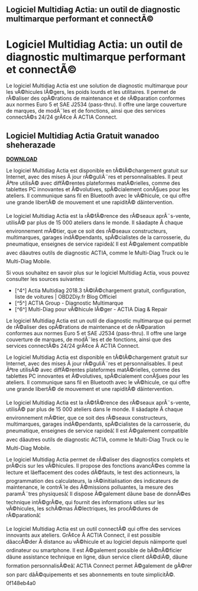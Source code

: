 ## Logiciel Multidiag Actia: un outil de diagnostic multimarque performant et connectÃ©

  
# Logiciel Multidiag Actia: un outil de diagnostic multimarque performant et connectÃ©
 
Le logiciel Multidiag Actia est une solution de diagnostic multimarque pour les vÃ©hicules lÃ©gers, les poids lourds et les utilitaires. Il permet de rÃ©aliser des opÃ©rations de maintenance et de rÃ©paration conformes aux normes Euro 5 et SAE J2534 (pass-thru). Il offre une large couverture de marques, de modÃ¨les et de fonctions, ainsi que des services connectÃ©s 24/24 grÃ¢ce Ã  ACTIA Connect.
 
## Logiciel Multidiag Actia Gratuit wanadoo sheherazade


[**DOWNLOAD**](https://www.google.com/url?q=https%3A%2F%2Furlin.us%2F2tKDdP&sa=D&sntz=1&usg=AOvVaw2v5VENSAOATltl-I2I2aew)

 
Le logiciel Multidiag Actia est disponible en tÃ©lÃ©chargement gratuit sur Internet, avec des mises Ã  jour rÃ©guliÃ¨res et personnalisables. Il peut Ãªtre utilisÃ© avec diffÃ©rentes plateformes matÃ©rielles, comme des tablettes PC innovantes et Ã©volutives, spÃ©cialement conÃ§ues pour les ateliers. Il communique sans fil en Bluetooth avec le vÃ©hicule, ce qui offre une grande libertÃ© de mouvement et une rapiditÃ© dâintervention.
 
Le logiciel Multidiag Actia est la rÃ©fÃ©rence des rÃ©seaux aprÃ¨s-vente, utilisÃ© par plus de 15 000 ateliers dans le monde. Il sâadapte Ã  chaque environnement mÃ©tier, que ce soit des rÃ©seaux constructeurs, multimarques, garages indÃ©pendants, spÃ©cialistes de la carrosserie, du pneumatique, enseignes de service rapideâ¦ Il est Ã©galement compatible avec dâautres outils de diagnostic ACTIA, comme le Multi-Diag Truck ou le Multi-Diag Mobile.
 
Si vous souhaitez en savoir plus sur le logiciel Multidiag Actia, vous pouvez consulter les sources suivantes:
 
- [^4^] Actia Multidiag 2018.3 tÃ©lÃ©chargement gratuit, configuration, liste de voitures | OBD2Diy.fr Blog Officiel
- [^5^] ACTIA Group - Diagnostic Multimarque
- [^6^] Multi-Diag pour vÃ©hicule lÃ©ger - ACTIA Diag & Repair

Le logiciel Multidiag Actia est un outil de diagnostic multimarque qui permet de rÃ©aliser des opÃ©rations de maintenance et de rÃ©paration conformes aux normes Euro 5 et SAE J2534 (pass-thru). Il offre une large couverture de marques, de modÃ¨les et de fonctions, ainsi que des services connectÃ©s 24/24 grÃ¢ce Ã  ACTIA Connect.
 
Le logiciel Multidiag Actia est disponible en tÃ©lÃ©chargement gratuit sur Internet, avec des mises Ã  jour rÃ©guliÃ¨res et personnalisables. Il peut Ãªtre utilisÃ© avec diffÃ©rentes plateformes matÃ©rielles, comme des tablettes PC innovantes et Ã©volutives, spÃ©cialement conÃ§ues pour les ateliers. Il communique sans fil en Bluetooth avec le vÃ©hicule, ce qui offre une grande libertÃ© de mouvement et une rapiditÃ© dâintervention.
 
Le logiciel Multidiag Actia est la rÃ©fÃ©rence des rÃ©seaux aprÃ¨s-vente, utilisÃ© par plus de 15 000 ateliers dans le monde. Il sâadapte Ã  chaque environnement mÃ©tier, que ce soit des rÃ©seaux constructeurs, multimarques, garages indÃ©pendants, spÃ©cialistes de la carrosserie, du pneumatique, enseignes de service rapideâ¦ Il est Ã©galement compatible avec dâautres outils de diagnostic ACTIA, comme le Multi-Diag Truck ou le Multi-Diag Mobile.
 
Le logiciel Multidiag Actia permet de rÃ©aliser des diagnostics complets et prÃ©cis sur les vÃ©hicules. Il propose des fonctions avancÃ©es comme la lecture et lâeffacement des codes dÃ©fauts, le test des actionneurs, la programmation des calculateurs, la rÃ©initialisation des indicateurs de maintenance, le contrÃ´le des Ã©missions polluantes, la mesure des paramÃ¨tres physiquesâ¦ Il dispose Ã©galement dâune base de donnÃ©es technique intÃ©grÃ©e, qui fournit des informations utiles sur les vÃ©hicules, les schÃ©mas Ã©lectriques, les procÃ©dures de rÃ©parationâ¦
 
Le logiciel Multidiag Actia est un outil connectÃ© qui offre des services innovants aux ateliers. GrÃ¢ce Ã  ACTIA Connect, il est possible dâaccÃ©der Ã  distance au vÃ©hicule et au logiciel depuis nâimporte quel ordinateur ou smartphone. Il est Ã©galement possible de bÃ©nÃ©ficier dâune assistance technique en ligne, dâun service client dÃ©diÃ©, dâune formation personnalisÃ©eâ¦ ACTIA Connect permet Ã©galement de gÃ©rer son parc dâÃ©quipements et ses abonnements en toute simplicitÃ©.
 0f148eb4a0
